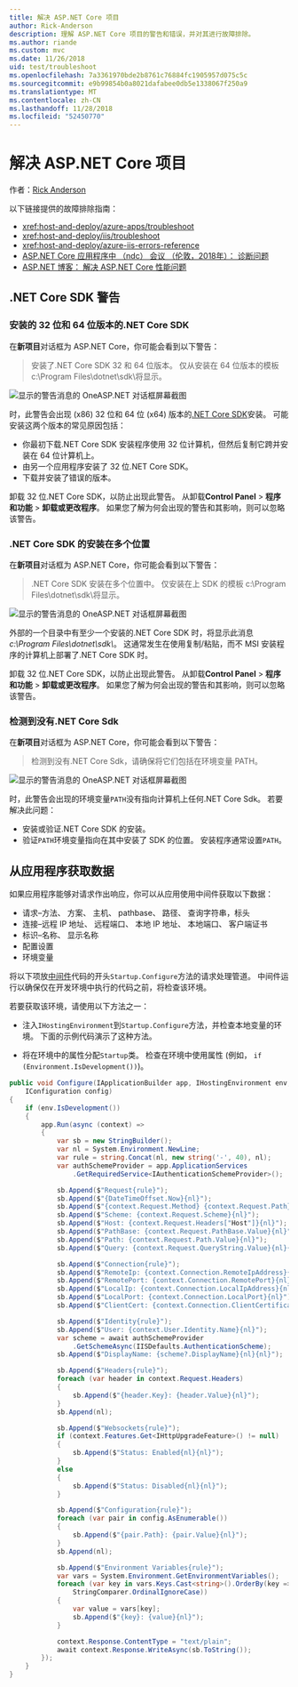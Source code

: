 ```yaml
---
title: 解决 ASP.NET Core 项目
author: Rick-Anderson
description: 理解 ASP.NET Core 项目的警告和错误，并对其进行故障排除。
ms.author: riande
ms.custom: mvc
ms.date: 11/26/2018
uid: test/troubleshoot
ms.openlocfilehash: 7a3361970bde2b8761c76884fc1905957d075c5c
ms.sourcegitcommit: e9b99854b0a8021dafabee0db5e1338067f250a9
ms.translationtype: MT
ms.contentlocale: zh-CN
ms.lasthandoff: 11/28/2018
ms.locfileid: "52450770"
---
```

# <a name="troubleshoot-aspnet-core-projects"></a>解决 ASP.NET Core 项目

作者：[Rick Anderson](https://twitter.com/RickAndMSFT)

以下链接提供的故障排除指南：

* <xref:host-and-deploy/azure-apps/troubleshoot>
* <xref:host-and-deploy/iis/troubleshoot>
* <xref:host-and-deploy/azure-iis-errors-reference>
* [ASP.NET Core 应用程序中 （ndc） 会议 （伦敦，2018年）： 诊断问题](https://www.youtube.com/watch?v=RYI0DHoIVaA)
* [ASP.NET 博客： 解决 ASP.NET Core 性能问题](https://blogs.msdn.microsoft.com/webdev/2018/05/23/asp-net-core-performance-improvements/)

## <a name="net-core-sdk-warnings"></a>.NET Core SDK 警告

### <a name="both-the-32-bit-and-64-bit-versions-of-the-net-core-sdk-are-installed"></a>安装的 32 位和 64 位版本的.NET Core SDK

在**新项目**对话框为 ASP.NET Core，你可能会看到以下警告：

> 安装了.NET Core SDK 32 和 64 位版本。 仅从安装在 64 位版本的模板 c:\\Program Files\\dotnet\\sdk\\将显示。

![显示的警告消息的 OneASP.NET 对话框屏幕截图](troubleshoot/_static/both32and64bit.png)

时，此警告会出现 (x86) 32 位和 64 位 (x64) 版本的[.NET Core SDK](https://www.microsoft.com/net/download/all)安装。 可能安装这两个版本的常见原因包括：

* 你最初下载.NET Core SDK 安装程序使用 32 位计算机，但然后复制它跨并安装在 64 位计算机上。
* 由另一个应用程序安装了 32 位.NET Core SDK。
* 下载并安装了错误的版本。

卸载 32 位.NET Core SDK，以防止出现此警告。 从卸载**Control Panel** > **程序和功能** > **卸载或更改程序**。 如果您了解为何会出现的警告和其影响，则可以忽略该警告。

### <a name="the-net-core-sdk-is-installed-in-multiple-locations"></a>.NET Core SDK 的安装在多个位置

在**新项目**对话框为 ASP.NET Core，你可能会看到以下警告：

> .NET Core SDK 安装在多个位置中。 仅安装在上 SDK 的模板 c:\\Program Files\\dotnet\\sdk\\将显示。

![显示的警告消息的 OneASP.NET 对话框屏幕截图](troubleshoot/_static/multiplelocations.png)

外部的一个目录中有至少一个安装的.NET Core SDK 时，将显示此消息*c:\\Program Files\\dotnet\\sdk\\*。 这通常发生在使用复制/粘贴，而不 MSI 安装程序的计算机上部署了.NET Core SDK 时。

卸载 32 位.NET Core SDK，以防止出现此警告。 从卸载**Control Panel** > **程序和功能** > **卸载或更改程序**。 如果您了解为何会出现的警告和其影响，则可以忽略该警告。

### <a name="no-net-core-sdks-were-detected"></a>检测到没有.NET Core Sdk

在**新项目**对话框为 ASP.NET Core，你可能会看到以下警告：

> 检测到没有.NET Core Sdk，请确保将它们包括在环境变量 PATH。

![显示的警告消息的 OneASP.NET 对话框屏幕截图](troubleshoot/_static/NoNetCore.png)

时，此警告会出现的环境变量`PATH`没有指向计算机上任何.NET Core Sdk。 若要解决此问题：

* 安装或验证.NET Core SDK 的安装。
* 验证`PATH`环境变量指向在其中安装了 SDK 的位置。 安装程序通常设置`PATH`。

## <a name="obtain-data-from-an-app"></a>从应用程序获取数据

如果应用程序能够对请求作出响应，你可以从应用使用中间件获取以下数据：

* 请求&ndash;方法、 方案、 主机、 pathbase、 路径、 查询字符串，标头
* 连接&ndash;远程 IP 地址、 远程端口、 本地 IP 地址、 本地端口、 客户端证书
* 标识&ndash;名称、 显示名称
* 配置设置
* 环境变量

将以下项放[中间件](xref:fundamentals/middleware/index#create-a-middleware-pipeline-with-iapplicationbuilder)代码的开头`Startup.Configure`方法的请求处理管道。 中间件运行以确保仅在开发环境中执行的代码之前，将检查该环境。

若要获取该环境，请使用以下方法之一：

* 注入`IHostingEnvironment`到`Startup.Configure`方法，并检查本地变量的环境。 下面的示例代码演示了这种方法。

* 将在环境中的属性分配`Startup`类。 检查在环境中使用属性 (例如， `if (Environment.IsDevelopment())`)。

```csharp
public void Configure(IApplicationBuilder app, IHostingEnvironment env, 
    IConfiguration config)
{
    if (env.IsDevelopment())
    {
        app.Run(async (context) =>
        {
            var sb = new StringBuilder();
            var nl = System.Environment.NewLine;
            var rule = string.Concat(nl, new string('-', 40), nl);
            var authSchemeProvider = app.ApplicationServices
                .GetRequiredService<IAuthenticationSchemeProvider>();

            sb.Append($"Request{rule}");
            sb.Append($"{DateTimeOffset.Now}{nl}");
            sb.Append($"{context.Request.Method} {context.Request.Path}{nl}");
            sb.Append($"Scheme: {context.Request.Scheme}{nl}");
            sb.Append($"Host: {context.Request.Headers["Host"]}{nl}");
            sb.Append($"PathBase: {context.Request.PathBase.Value}{nl}");
            sb.Append($"Path: {context.Request.Path.Value}{nl}");
            sb.Append($"Query: {context.Request.QueryString.Value}{nl}{nl}");

            sb.Append($"Connection{rule}");
            sb.Append($"RemoteIp: {context.Connection.RemoteIpAddress}{nl}");
            sb.Append($"RemotePort: {context.Connection.RemotePort}{nl}");
            sb.Append($"LocalIp: {context.Connection.LocalIpAddress}{nl}");
            sb.Append($"LocalPort: {context.Connection.LocalPort}{nl}");
            sb.Append($"ClientCert: {context.Connection.ClientCertificate}{nl}{nl}");

            sb.Append($"Identity{rule}");
            sb.Append($"User: {context.User.Identity.Name}{nl}");
            var scheme = await authSchemeProvider
                .GetSchemeAsync(IISDefaults.AuthenticationScheme);
            sb.Append($"DisplayName: {scheme?.DisplayName}{nl}{nl}");

            sb.Append($"Headers{rule}");
            foreach (var header in context.Request.Headers)
            {
                sb.Append($"{header.Key}: {header.Value}{nl}");
            }
            sb.Append(nl);

            sb.Append($"Websockets{rule}");
            if (context.Features.Get<IHttpUpgradeFeature>() != null)
            {
                sb.Append($"Status: Enabled{nl}{nl}");
            }
            else
            {
                sb.Append($"Status: Disabled{nl}{nl}");
            }

            sb.Append($"Configuration{rule}");
            foreach (var pair in config.AsEnumerable())
            {
                sb.Append($"{pair.Path}: {pair.Value}{nl}");
            }
            sb.Append(nl);

            sb.Append($"Environment Variables{rule}");
            var vars = System.Environment.GetEnvironmentVariables();
            foreach (var key in vars.Keys.Cast<string>().OrderBy(key => key, 
                StringComparer.OrdinalIgnoreCase))
            {
                var value = vars[key];
                sb.Append($"{key}: {value}{nl}");
            }

            context.Response.ContentType = "text/plain";
            await context.Response.WriteAsync(sb.ToString());
        });
    }
}
```
